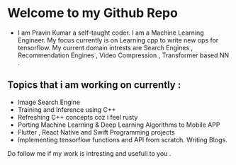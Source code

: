 # Welcome to my Github Repo 

- I am Pravin Kumar a self-taught coder. I am a Machine Learning Engineer. My focus currently is on Learning cpp to write new ops for tensorflow. My current domain intrests are Search Engines , Recommendation Engines , Video Compression , Transformer based NN .   

## Topics that i am working on currently : 
 
- Image Search Engine
- Training and Inference using C++
- Refreshing C++ concepts coz i feel rusty 
- Porting Machine Learning & Deep Learning Algorithms to Mobile APP
- Flutter , React Native and Swift Programming projects
- Implementing tensorflow functions and API from scratch. Writing Blogs. 

Do follow me if my work is intresting and usefull to you . 
